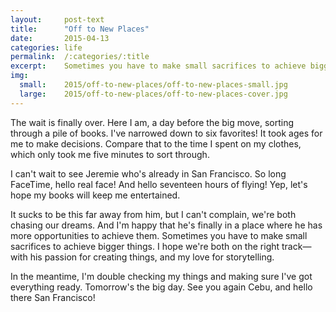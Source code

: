 ```yaml
---
layout:     post-text
title:      "Off to New Places"
date:       2015-04-13
categories: life
permalink:  /:categories/:title
excerpt:    Sometimes you have to make small sacrifices to achieve bigger things.
img:
  small:    2015/off-to-new-places/off-to-new-places-small.jpg
  large:    2015/off-to-new-places/off-to-new-places-cover.jpg
---
```

The wait is finally over. Here I am, a day before the big move, sorting through a pile of books. I've narrowed down to six favorites! It took ages for me to make decisions. Compare that to the time I spent on my clothes, which only took me five minutes to sort through.

I can't wait to see Jeremie who's already in San Francisco. So long FaceTime, hello real face! And hello seventeen hours of flying! Yep, let's hope my books will keep me entertained.

It sucks to be this far away from him, but I can't complain, we're both chasing our dreams. And I'm happy that he's finally in a place where he has more opportunities to achieve them. Sometimes you have to make small sacrifices to achieve bigger things. I hope we're both on the right track&mdash;with his passion for creating things, and my love for storytelling.

In the meantime, I'm double checking my things and making sure I've got everything ready. Tomorrow's the big day. See you again Cebu, and hello there San Francisco!
